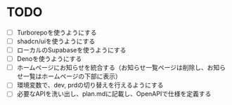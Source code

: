 # TODO

- [ ] Turborepoを使うようにする
- [ ] shadcn/uiを使うようにする
- [ ] ローカルのSupabaseを使うようにする
- [ ] Denoを使うようにする
- [ ] ホームページにお知らせを統合する（お知らせ一覧ページは削除し、お知らせ一覧はホームページの下部に表示）
- [ ] 環境変数で、dev, prdの切り替えを行えるようにする
- [ ] 必要なAPIを洗い出し、plan.mdに記載し、OpenAPIで仕様を定義する
